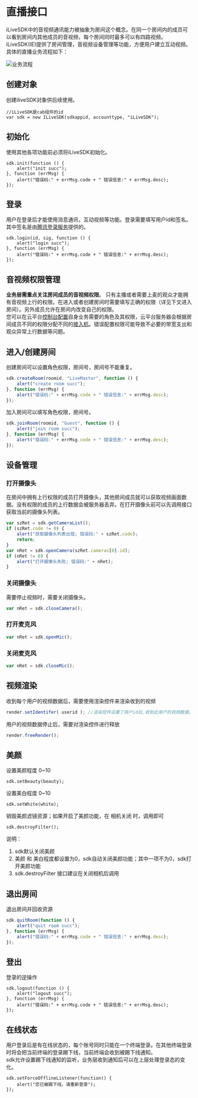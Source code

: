 # 直播接口

iLiveSDK中的音视频通讯能力被抽象为房间这个概念。在同一个房间内的成员可以看到房间内其他成员的音视频，每个房间同时最多可以有四路视频。iLiveSDK(IE)提供了房间管理，音视频设备管理等功能，方便用户建立互动视频。具体的直播业务流程如下：

![业务流程](http://imgcache.tce.fsphere.cn/static/mc.qcloudimg.com/static/img/e6632b362fbc90745505823b1dc295bd/image.png)

## 创建对象
创建iliveSDK对象供后续使用。

```
//iLiveSDK是cab组件的id
var sdk = new ILiveSDK(sdkappid, accounttype, "iLiveSDK");
```

## 初始化
使用其他各项功能前必须将iLiveSDK初始化。

```
sdk.init(function () {
    alert("init succ");
}, function (errMsg) {
    alert("错误码:" + errMsg.code + " 错误信息:" + errMsg.desc);
});
```

## 登录
用户在登录后才能使用消息通讯，互动视频等功能。登录需要填写用户id和签名。其中签名是由[腾讯登录服务](http://tce.fsphere.cn/document/product/269/1507)提供的。

```
sdk.login(id, sig, function () {
    alert("login succ");
}, function (errMsg) {
    alert("错误码:" + errMsg.code + " 错误信息:" + errMsg.desc);
});
```

## 音视频权限管理

**业务层需重点关注房间成员的音视频权限**。 只有主播或者需要上麦的观众才能拥有音视频上行的权限。在进入或者创建房间时需要填写正确的权限（详见下文进入房间）。另外成员允许在房间内改变自己的权限。   
您可以在云平台[控制台配置](https://github.com/zhaoyang21cn/suixinbo_doc/blob/master/SPEARConfig.md)自身业务需要的角色及其权限，云平台服务器会根据房间成员不同的权限分配不同的[接入机](http://tce.fsphere.cn/document/product/268/7651)。错误配置权限可能导致不必要的带宽支出和观众异常上行数据等问题。



## 进入/创建房间
创建房间可以设置角色权限，房间号，房间号不能重复。

```js
sdk.createRoom(roomid, "LiveMaster", function () {
    alert("create room succ");
}, function (errMsg) {
    alert("错误码:" + errMsg.code + " 错误信息:" + errMsg.desc);
});
```
加入房间可以填写角色权限，房间号。

```js
sdk.joinRoom(roomid, "Guest", function () {
    alert("join room succ");
}, function (errMsg) {
    alert("错误码:" + errMsg.code + " 错误信息:" + errMsg.desc);
});
```

## 设备管理

### 打开摄像头
在房间中拥有上行权限的成员打开摄像头，其他房间成员就可以获取视频画面数据。没有权限的成员的上行数据会被服务器丢弃。在打开摄像头前可以先调用接口获取当前的摄像头列表。

```js
var szRet = sdk.getCameraList();
if (szRet.code != 0) {
    alert("获取摄像头列表出错; 错误码:" + szRet.code);
    return;
}
var nRet = sdk.openCamera(szRet.cameras[0].id);
if (nRet != 0) {
    alert("打开摄像头失败; 错误码:" + nRet);
}
```
### 关闭摄像头
需要停止视频时，需要关闭摄像头。

```js
var nRet = sdk.closeCamera();
```
### 打开麦克风

```js
var nRet = sdk.openMic();
```
### 关闭麦克风

```js
var nRet = sdk.closeMic();
```
## 视频渲染
收到每个用户的视频数据后，需要使用渲染控件来渲染收到的视频

```js
render.setIdentifer( userid ); //渲染控件设置了用户id后,收到此用户的视频数据，将会自动渲染
```
用户的视频数据停止后，需要对渲染控件进行释放

```js
render.freeRender();
```

##  美颜
设置美颜程度 0~10

```JS
sdk.setBeauty(beauty);
```

设置美白程度 0~10

```JS
sdk.setWhite(white);
```

 销毁美颜滤镜资源；如果开启了美颜功能，在 相机关闭 时，调用即可

```JS
sdk.destroyFilter();
```

说明：
 1. sdk默认关闭美颜
 2. 美颜 和 美白程度都设置为0，sdk自动关闭美颜功能；其中一项不为0，sdk打开美颜功能
 3. sdk.destroyFilter 接口建议在关闭相机后调用





## 退出房间
退出房间并回收资源

```js
sdk.quitRoom(function () {
    alert("quit room succ");
}, function (errMsg) {
    alert("错误码:" + errMsg.code + " 错误信息:" + errMsg.desc);
});
```




## 登出
登录的逆操作

```
sdk.logout(function () {
    alert("logout succ");
}, function (errMsg) {
    alert("错误码:" + errMsg.code + " 错误信息:" + errMsg.desc);
});
```

## 在线状态
用户登录后是有在线状态的，每个账号同时只能在一个终端登录。在其他终端登录时将会把当前终端的登录踢下线，当前终端会收到被踢下线通知。   
sdk允许设置踢下线通知的监听，业务层收到通知后可以在上层处理登录态的变化。
```
sdk.setForceOfflineListener(function() {
    alert("您已被踢下线，请重新登录");
});
```
